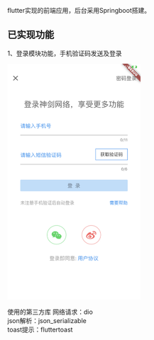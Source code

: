 flutter实现的前端应用，后台采用Springboot搭建。

已实现功能
--------
1、登录模块功能，手机验证码发送及登录<br>

<img src="https://github.com/shenmengzhuifeng/SpringFlutterApp/blob/master/screenshot/login.png" width="300" height="533"/>

使用的第三方库
网络请求：dio <br>
json解析：json_serializable <br>
toast提示：fluttertoast <br>
